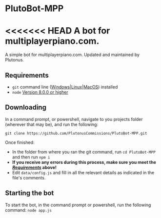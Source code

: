 # PlutoBot-MPP
<<<<<<< HEAD
A bot for multiplayerpiano.com.
=======
A simple bot for multiplayerpiano.com. Updated and maintained by Plutonus.

## Requirements

- `git` command line ([Windows](https://git-scm.com/download/win)|[Linux](https://git-scm.com/book/en/v2/Getting-Started-Installing-Git)|[MacOS](https://git-scm.com/download/mac)) installed
- `node` [Version 8.0.0 or higher](https://nodejs.org)

## Downloading

In a command prompt, or powershell, navigate to you projects folder (wherever that may be), and run the following:

`git clone https://github.com/PlutonusCommissions/PlutoBot-MPP.git`

Once finished:

- In the folder from where you ran the git command, run `cd PlutoBot-MPP` and then run `npm i`
- **If you receive any errors during this process, make sure you meet the *[Requirements](#requirements)* above!**
- Edit `data/config.js` and fill in all the relevant details as indicated in the file's comments.

## Starting the bot

To start the bot, in the command prompt or powershell, run the following command:
`node app.js`